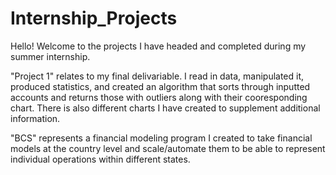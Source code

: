 # Internship_Projects
Hello! Welcome to the projects I have headed and completed during my summer internship.

"Project 1" relates to my final delivariable. I read in data, manipulated it, produced statistics, and created an algorithm that sorts through inputted accounts and returns those with outliers along with their cooresponding chart.
There is also different charts I have created to supplement additional information.

"BCS" represents a financial modeling program I created to take financial models at the country level and scale/automate them to be able to represent individual operations within different states.
